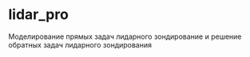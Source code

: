 # lidar_pro

Моделирование прямых задач лидарного зондирование и решение обратных задач лидарного зондирования
